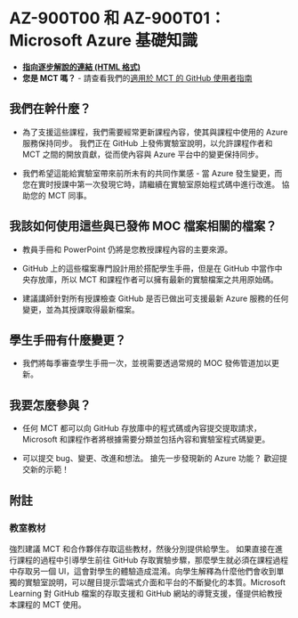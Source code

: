 ﻿# AZ-900T00 和 AZ-900T01：Microsoft Azure 基礎知識

- **[指向逐步解說的連結 (HTML 格式)](https://microsoftlearning.github.io/AZ-900T0xTW-MicrosoftAzureFundamentals/)**
- **您是 MCT 嗎？** - 請查看我們的[適用於 MCT 的 GitHub 使用者指南](https://microsoftlearning.github.io/MCT-User-Guide/)

## 我們在幹什麼？

- 為了支援這些課程，我們需要經常更新課程內容，使其與課程中使用的 Azure 服務保持同步。  我們正在 GitHub 上發佈實驗室說明，以允許課程作者和 MCT 之間的開放貢獻，從而使內容與 Azure 平台中的變更保持同步。

- 我們希望這能給實驗室帶來前所未有的共同作業感 - 當 Azure 發生變更，而您在實时授課中第一次發現它時，請繼續在實驗室原始程式碼中進行改進。  協助您的 MCT 同事。

## 我該如何使用這些與已發佈 MOC 檔案相關的檔案？

- 教員手冊和 PowerPoint 仍將是您教授課程內容的主要來源。

- GitHub 上的這些檔案專門設計用於搭配學生手冊，但是在 GitHub 中當作中央存放庫，所以 MCT 和課程作者可以擁有最新的實驗檔案之共用原始碼。

- 建議講師針對所有授課檢查 GitHub 是否已做出可支援最新 Azure 服務的任何變更，並為其授課取得最新檔案。

## 學生手冊有什麼變更？

- 我們將每季審查學生手冊一次，並視需要透過常規的 MOC 發佈管道加以更新。

## 我要怎麼參與？

- 任何 MCT 都可以向 GitHub 存放庫中的程式碼或內容提交提取請求，Microsoft 和課程作者將根據需要分類並包括內容和實驗室程式碼變更。

- 可以提交 bug、變更、改進和想法。  搶先一步發現新的 Azure 功能？  歡迎提交新的示範！

## 附註

### 教室教材

強烈建議 MCT 和合作夥伴存取這些教材，然後分別提供給學生。  如果直接在進行課程的過程中引導學生前往 GitHub 存取實驗步驟，那麼學生就必須在課程過程中存取另一個 UI，這會對學生的體驗造成混淆。向學生解釋為什麼他們會收到單獨的實驗室說明，可以醒目提示雲端式介面和平台的不斷變化的本質。Microsoft Learning 對 GitHub 檔案的存取支援和 GitHub 網站的導覽支援，僅提供給教授本課程的 MCT 使用。
